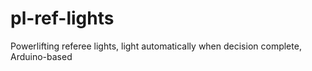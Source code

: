 # pl-ref-lights
Powerlifting referee lights, light automatically when decision complete, Arduino-based
